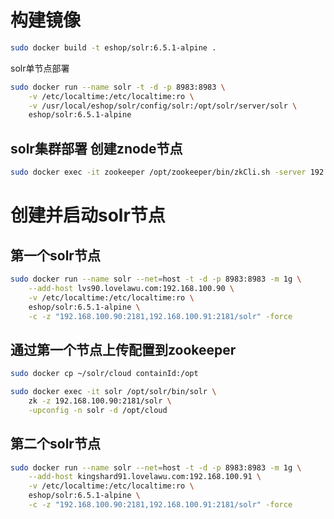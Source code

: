 构建镜像
======

```Bash
sudo docker build -t eshop/solr:6.5.1-alpine .
```

solr单节点部署
```bash
sudo docker run --name solr -t -d -p 8983:8983 \
    -v /etc/localtime:/etc/localtime:ro \
    -v /usr/local/eshop/solr/config/solr:/opt/solr/server/solr \
    eshop/solr:6.5.1-alpine
```

solr集群部署
创建znode节点
------

```Bash
sudo docker exec -it zookeeper /opt/zookeeper/bin/zkCli.sh -server 192.168.100.90:2181 create /solr "solr"
```

创建并启动solr节点
======

第一个solr节点
------
```Bash
sudo docker run --name solr --net=host -t -d -p 8983:8983 -m 1g \
    --add-host lvs90.lovelawu.com:192.168.100.90 \
    -v /etc/localtime:/etc/localtime:ro \
    eshop/solr:6.5.1-alpine \
    -c -z "192.168.100.90:2181,192.168.100.91:2181/solr" -force
```

通过第一个节点上传配置到zookeeper
------
```Bash
sudo docker cp ~/solr/cloud containId:/opt

sudo docker exec -it solr /opt/solr/bin/solr \
    zk -z 192.168.100.90:2181/solr \
    -upconfig -n solr -d /opt/cloud
```

第二个solr节点
------

```Bash
sudo docker run --name solr --net=host -t -d -p 8983:8983 -m 1g \
    --add-host kingshard91.lovelawu.com:192.168.100.91 \
    -v /etc/localtime:/etc/localtime:ro \
    eshop/solr:6.5.1-alpine \
    -c -z "192.168.100.90:2181,192.168.100.91:2181/solr" -force
```